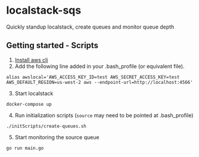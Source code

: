 # localstack-sqs

Quickly standup localstack, create queues and monitor queue depth

## Getting started -  Scripts

1. [Install aws cli](https://sezzle.atlassian.net/wiki/spaces/INFRA/pages/36307174/AWS+Access)
2. Add the following line added in your .bash_profile (or equivalent file).
```
alias awslocal='AWS_ACCESS_KEY_ID=test AWS_SECRET_ACCESS_KEY=test AWS_DEFAULT_REGION=us-west-2 aws --endpoint-url=http://localhost:4566'
```
3. Start localstack
```
docker-compose up
```
4. Run initialization scripts (`source` may need to be pointed at .bash_profile)
```
./initScripts/create-queues.sh
```
5. Start monitoring the source queue
```
go run main.go
```
